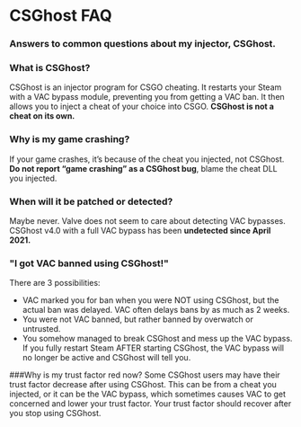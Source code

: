 # CSGhost FAQ
### Answers to common questions about my injector, CSGhost.

### What is CSGhost?
CSGhost is an injector program for CSGO cheating. It restarts your Steam with a VAC bypass module, preventing you from getting a VAC ban. It then allows you to inject a cheat of your choice into CSGO. **CSGhost is not a cheat on its own.**

### Why is my game crashing?
If your game crashes, it’s because of the cheat you injected, not CSGhost.
**Do not report “game crashing” as a CSGhost bug**, blame the cheat DLL you injected.

### When will it be patched or detected?
Maybe never. Valve does not seem to care about detecting VAC bypasses. 
CSGhost v4.0 with a full VAC bypass has been **undetected since April 2021.**

### "I got VAC banned using CSGhost!"
There are 3 possibilities:
- VAC marked you for ban when you were NOT using CSGhost, but the actual ban was delayed. VAC often delays bans by as much as 2 weeks.
- You were not VAC banned, but rather banned by overwatch or untrusted.
- You somehow managed to break CSGhost and mess up the VAC bypass. If you fully restart Steam AFTER starting CSGhost, the VAC bypass will no longer be active and CSGhost will tell you.

###Why is my trust factor red now?
Some CSGhost users may have their trust factor decrease after using CSGhost. 
This can be from a cheat you injected, or it can be the VAC bypass, which sometimes causes VAC to get concerned and lower your trust factor.
Your trust factor should recover after you stop using CSGhost.
